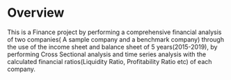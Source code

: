 # Overview
This is a Finance project by performing a comprehensive financial analysis of two companies( A sample  company and a benchmark company) through the use of the income sheet and balance sheet of 5 years(2015-2019), by performing Cross Sectional analysis and time series analysis with the calculated financial ratios(Liquidity Ratio, Profitability Ratio etc) of each company. 
